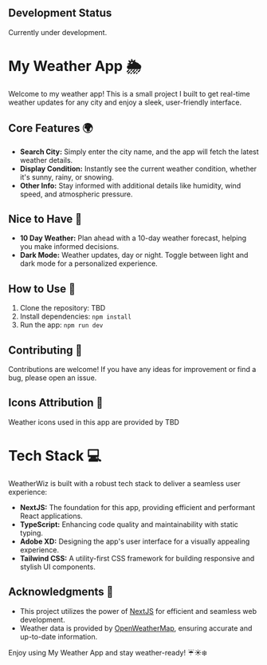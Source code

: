 ## Development Status
Currently under development.

# My Weather App 🌦️

Welcome to my weather app! This is a small project I built to get real-time weather updates for any city and enjoy a sleek, user-friendly interface.

## Core Features 🌍

- **Search City:** Simply enter the city name, and the app will fetch the latest weather details.
- **Display Condition:** Instantly see the current weather condition, whether it's sunny, rainy, or snowing.
- **Other Info:** Stay informed with additional details like humidity, wind speed, and atmospheric pressure.

## Nice to Have 🌈

- **10 Day Weather:** Plan ahead with a 10-day weather forecast, helping you make informed decisions.
- **Dark Mode:** Weather updates, day or night. Toggle between light and dark mode for a personalized experience.

## How to Use 🚀

1. Clone the repository: TBD
2. Install dependencies: `npm install`
3. Run the app: `npm run dev`

## Contributing 🤝

Contributions are welcome! If you have any ideas for improvement or find a bug, please open an issue.

## Icons Attribution 🎨

Weather icons used in this app are provided by TBD

# Tech Stack 💻

WeatherWiz is built with a robust tech stack to deliver a seamless user experience:

- **NextJS:** The foundation for this app, providing efficient and performant React applications.
- **TypeScript:** Enhancing code quality and maintainability with static typing.
- **Adobe XD:** Designing the app's user interface for a visually appealing experience.
- **Tailwind CSS:** A utility-first CSS framework for building responsive and stylish UI components.

## Acknowledgments 🙏

- This project utilizes the power of [NextJS](https://nextjs.org/) for efficient and seamless web development.
- Weather data is provided by [OpenWeatherMap](https://openweathermap.org/), ensuring accurate and up-to-date information.

Enjoy using My Weather App and stay weather-ready! ☔☀️❄️
